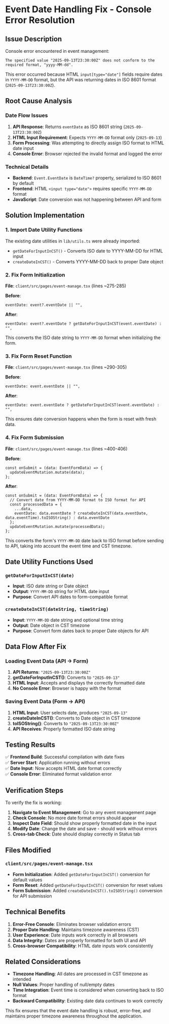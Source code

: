 # Event Date Handling Fix - Console Error Resolution

## Issue Description

Console error encountered in event management:

```
The specified value "2025-09-13T23:30:00Z" does not conform to the required format, "yyyy-MM-dd".
```

This error occurred because HTML `input[type="date"]` fields require dates in `YYYY-MM-DD` format, but the API was returning dates in ISO 8601 format (`2025-09-13T23:30:00Z`).

## Root Cause Analysis

### Date Flow Issues

1. **API Response**: Returns `eventDate` as ISO 8601 string (`2025-09-13T23:30:00Z`)
2. **HTML Input Requirement**: Expects `YYYY-MM-DD` format only (`2025-09-13`)
3. **Form Processing**: Was attempting to directly assign ISO format to HTML date input
4. **Console Error**: Browser rejected the invalid format and logged the error

### Technical Details

- **Backend**: `Event.EventDate` is `DateTime?` property, serialized to ISO 8601 by default
- **Frontend**: HTML `<input type="date">` requires specific `YYYY-MM-DD` format
- **JavaScript**: Date conversion was not happening between API and form

## Solution Implementation

### 1. Import Date Utility Functions

The existing date utilities in `lib/utils.ts` were already imported:

- `getDateForInputInCST()` - Converts ISO date to YYYY-MM-DD for HTML input
- `createDateInCST()` - Converts YYYY-MM-DD back to proper Date object

### 2. Fix Form Initialization

**File**: `client/src/pages/event-manage.tsx` (lines ~275-285)

**Before**:

```tsx
eventDate: event?.eventDate || "",
```

**After**:

```tsx
eventDate: event?.eventDate ? getDateForInputInCST(event.eventDate) : "",
```

This converts the ISO date string to `YYYY-MM-DD` format when initializing the form.

### 3. Fix Form Reset Function

**File**: `client/src/pages/event-manage.tsx` (lines ~290-305)

**Before**:

```tsx
eventDate: event.eventDate || "",
```

**After**:

```tsx
eventDate: event.eventDate ? getDateForInputInCST(event.eventDate) : "",
```

This ensures date conversion happens when the form is reset with fresh data.

### 4. Fix Form Submission

**File**: `client/src/pages/event-manage.tsx` (lines ~400-406)

**Before**:

```tsx
const onSubmit = (data: EventFormData) => {
  updateEventMutation.mutate(data);
};
```

**After**:

```tsx
const onSubmit = (data: EventFormData) => {
  // Convert date from YYYY-MM-DD format to ISO format for API
  const processedData = {
    ...data,
    eventDate: data.eventDate ? createDateInCST(data.eventDate, data.eventTime).toISOString() : data.eventDate
  };
  updateEventMutation.mutate(processedData);
};
```

This converts the form's `YYYY-MM-DD` date back to ISO format before sending to API, taking into account the event time and CST timezone.

## Date Utility Functions Used

### `getDateForInputInCST(date)`

- **Input**: ISO date string or Date object
- **Output**: `YYYY-MM-DD` string for HTML date input
- **Purpose**: Convert API dates to form-compatible format

### `createDateInCST(dateString, timeString)`

- **Input**: `YYYY-MM-DD` date string and optional time string
- **Output**: Date object in CST timezone
- **Purpose**: Convert form dates back to proper Date objects for API

## Data Flow After Fix

### Loading Event Data (API → Form)

1. **API Returns**: `"2025-09-13T23:30:00Z"`
2. **getDateForInputInCST()**: Converts to `"2025-09-13"`
3. **HTML Input**: Accepts and displays the correctly formatted date
4. **No Console Error**: Browser is happy with the format

### Saving Event Data (Form → API)

1. **HTML Input**: User selects date, produces `"2025-09-13"`
2. **createDateInCST()**: Converts to Date object in CST timezone
3. **toISOString()**: Converts to `"2025-09-13T23:30:00Z"`
4. **API Receives**: Properly formatted ISO date string

## Testing Results

✅ **Frontend Build**: Successful compilation with date fixes  
✅ **Server Start**: Application running without errors  
✅ **Date Input**: Now accepts HTML date format correctly  
✅ **Console Error**: Eliminated format validation error  

## Verification Steps

To verify the fix is working:

1. **Navigate to Event Management**: Go to any event management page
2. **Check Console**: No more date format errors should appear
3. **Inspect Date Field**: Should show properly formatted date in the input
4. **Modify Date**: Change the date and save - should work without errors
5. **Cross-tab Check**: Date should display correctly in Status tab

## Files Modified

### `client/src/pages/event-manage.tsx`

- **Form Initialization**: Added `getDateForInputInCST()` conversion for default values
- **Form Reset**: Added `getDateForInputInCST()` conversion for reset values  
- **Form Submission**: Added `createDateInCST().toISOString()` conversion for API submission

## Technical Benefits

1. **Error-Free Console**: Eliminates browser validation errors
2. **Proper Date Handling**: Maintains timezone awareness (CST)
3. **User Experience**: Date inputs work correctly in all browsers
4. **Data Integrity**: Dates are properly formatted for both UI and API
5. **Cross-browser Compatibility**: HTML date inputs work consistently

## Related Considerations

- **Timezone Handling**: All dates are processed in CST timezone as intended
- **Null Values**: Proper handling of null/empty dates
- **Time Integration**: Event time is considered when converting back to ISO format
- **Backward Compatibility**: Existing date data continues to work correctly

This fix ensures that the event date handling is robust, error-free, and maintains proper timezone awareness throughout the application.
